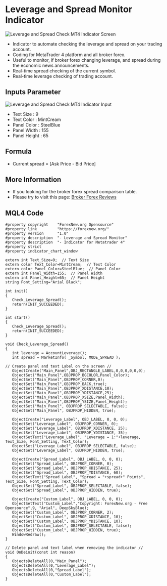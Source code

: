 # Leverage and Spread Monitor Indicator
![Leverage and Spread Check MT4 Indicator Screen](https://forexnew.org/Download/check-leverage-spread-indicator.png)
- Indicator to automate checking the leverage and spread on your trading account.
- Coding for MetaTrader 4 platform and all broker forex.
- Useful to monitor, if broker forex changing leverage, and spread during the economic news announcements.
- Real-time spread checking of the current symbol.
- Real-time leverage checking of trading account.
 
## Inputs Parameter
![Leverage and Spread Check MT4 Indicator Input](https://forexnew.org/Download/check-leverage-spread-input.png)
- Text Size : 9
- Text Color : MintCream
- Panel Color : SteelBlue
- Panel Width : 155
- Panel Height : 65

## Formula
- Current spread = [Ask Price - Bid Price]

## More Information
- If you looking for the broker forex spread comparison table.
- Please try to visit this page: [Broker Forex Reviews](https://forexnew.org/โบรกเกอร์-forex/)

## MQL4 Code

```
#property copyright    "ForexNew.org Opensource"
#property link         "https://forexnew.org/"
#property version      "1.0"
#property description  "- Leverage and Spread Monitor"
#property description  "- Indicator for Metatrader 4"
#property strict
#property indicator_chart_window

extern int Text_Size=9;  // Text Size
extern color Text_Color=MintCream;  // Text Color
extern color Panel_Color=SteelBlue;  // Panel Color
extern int Panel_Width=155;  // Panel Width
extern int Panel_Height=65;  // Panel Height
string Font_Setting="Arial Black";

int init()
{
   Check_Leverage_Spread();
   return(INIT_SUCCEEDED);
}

int start()
{
   Check_Leverage_Spread();
   return(INIT_SUCCEEDED);
}

void Check_Leverage_Spread()
{
   int leverage = AccountLeverage();
   int spread = MarketInfo( _Symbol, MODE_SPREAD );
   
// Create panel and text Label on the screen //
   ObjectCreate("Main_Panel",OBJ_RECTANGLE_LABEL,0,0,0,0,0,0);
   ObjectSet("Main_Panel",OBJPROP_BGCOLOR,Panel_Color);
   ObjectSet("Main_Panel",OBJPROP_CORNER,0);
   ObjectSet("Main_Panel",OBJPROP_BACK,true);
   ObjectSet("Main_Panel",OBJPROP_XDISTANCE,10);
   ObjectSet("Main_Panel",OBJPROP_YDISTANCE,25);
   ObjectSet("Main_Panel",OBJPROP_XSIZE,Panel_Width);
   ObjectSet("Main_Panel",OBJPROP_YSIZE,Panel_Height);
   ObjectSet("Main_Panel", OBJPROP_SELECTABLE, false);
   ObjectSet("Main_Panel", OBJPROP_HIDDEN, true);
   
   ObjectCreate("Leverage_Label", OBJ_LABEL, 0, 0, 0);
   ObjectSet("Leverage_Label", OBJPROP_CORNER, 0);
   ObjectSet("Leverage_Label", OBJPROP_XDISTANCE, 25);
   ObjectSet("Leverage_Label", OBJPROP_YDISTANCE, 35);
   ObjectSetText("Leverage_Label", "Leverage = 1:"+leverage, Text_Size, Font_Setting, Text_Color);
   ObjectSet("Leverage_Label", OBJPROP_SELECTABLE, false);
   ObjectSet("Leverage_Label", OBJPROP_HIDDEN, true);
         
   ObjectCreate("Spread_Label", OBJ_LABEL, 0, 0, 0);
   ObjectSet("Spread_Label", OBJPROP_CORNER, 0);
   ObjectSet("Spread_Label", OBJPROP_XDISTANCE, 25);
   ObjectSet("Spread_Label", OBJPROP_YDISTANCE, 60);
   ObjectSetText("Spread_Label", "Spread = "+spread+" Points", Text_Size, Font_Setting, Text_Color);
   ObjectSet("Spread_Label", OBJPROP_SELECTABLE, false);
   ObjectSet("Spread_Label", OBJPROP_HIDDEN, true);
   
   ObjectCreate("Custom_Label", OBJ_LABEL, 0, 0, 0);
   ObjectSetText("Custom_Label","Copyright: ForexNew.org - Free Opensource",9, "Arial", DeepSkyBlue);
   ObjectSet("Custom_Label", OBJPROP_CORNER, 2);
   ObjectSet("Custom_Label", OBJPROP_XDISTANCE, 10);
   ObjectSet("Custom_Label", OBJPROP_YDISTANCE, 10);
   ObjectSet("Custom_Label", OBJPROP_SELECTABLE, false);
   ObjectSet("Custom_Label", OBJPROP_HIDDEN, true);
   WindowRedraw();
}

// Delete panel and text label when removing the indicator //
void OnDeinit(const int reason)
{
   ObjectsDeleteAll(0,"Main_Panel");
   ObjectsDeleteAll(0,"Leverage_Label");
   ObjectsDeleteAll(0,"Spread_Label");
   ObjectsDeleteAll(0,"Custom_Label");
}
```
